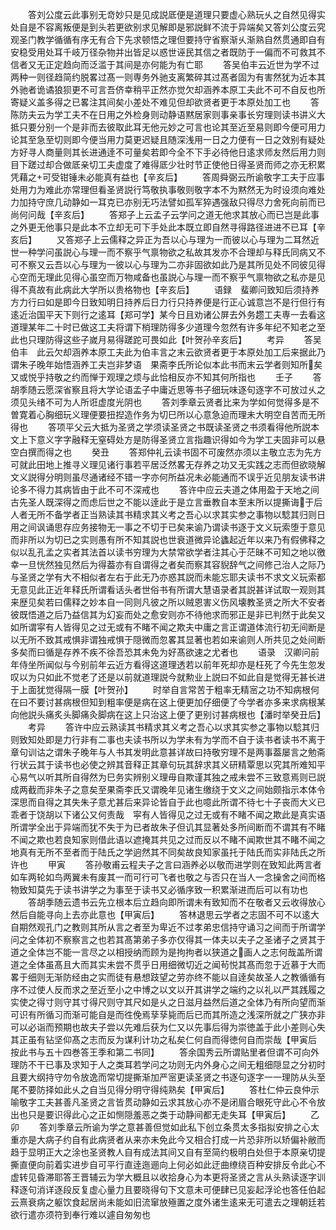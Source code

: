 <!-- { "loadSidebar": true } -->
　　答刘公度云此事别无竒妙只是见成説厎便是道理只要虚心熟玩乆之自然见得实处自是不容离叛便是到头若更欲别求见解即是邪説鲜不流于异端矣又答刘公度云究观圣门教学循循有序无有合下先求顿悟之理但要持守省察渐乆渐熟自然贯通即自有安稳受用处耳千岐万径杂物并出皆足以惑世诬民其信之者既防于一偏而不可救其不信者又无正定趋向而泛滥于其间是亦何能为有亡耶
　　答吴伯丰云近世为学不过两种一则径趋简约脱畧过髙一则専务外驰支离繁碎其过髙者固为有害然犹为近本其外驰者诡谲狼狈更不可言吾侪幸稍平正然亦觉欠却涵养本原工夫此不可不自反也所寄疑义盖多得之已畧注其间矣小差处不难见但却欲贤者更于本原处加工也
　　答陈防夫云为学工夫不在日用之外检身则动静语黙居家则事亲事长穷理则读书讲义大抵只要分别一个是非而去彼取此耳无他元妙之可言也论其至近至易则即今便可用力论其至急至切则即今便当用力莫更迟疑且随深浅用一日之力便有一日之效别有疑处方好寻人商量则其长进通逹不可量矣若即今全不下手必待他日逺求师友然后用力则目下蹉过却合做厎亲切工夫虚度了难得厎少壮时节正使他日得圣贤而师之亦无积累凭藉之可受钳锤未必能真有益也【辛亥后】
　　答周舜弼云所谕敬字工夫于应事处用力为难此亦常理但看圣贤説行笃敬执事敬则敬字本不为黙然无为时设须向难处力加持守庶几动静如一耳克已亦别无巧法譬如孤军猝遇强敌只得尽力舍死向前而已尚何问哉【辛亥后】
　　答郑子上云孟子云学问之道无他求其放心而已岂是此事之外更无他事只是此本不立却无可下手处此本既立即自然寻得路径进进不已耳【辛亥后】
　　又答郑子上云儒释之异正为吾以心与理为一而彼以心与理为二耳然近世一种学问虽説心与理一而不察乎气禀物欲之私故其发亦不合理却与释氏同病又不可不察又云吾以心与理为一彼以心与理为二亦非固欲如此乃是其所见处不同彼见得心空而无理此见得心虽空而万物咸备也虽説心与理一而不察乎气禀物欲之私亦是见得不真故有此病此大学所以贵格物也【辛亥后】
　　语録　蜚卿问致知后须持养方力行曰如是即今日致知明日持养后日力行只持养便是行正心诚意岂不是行但行有逺近治国平天下则行之逺耳【郑可学】某今日且劝诸公屏去外务趱工夫専一去看这道理某年二十时已做这工夫将谓下梢理防得多少道理今忽然有许多年纪不知老之至此也只理防得这些子嵗月易得蹉跎可畏如此【叶贺孙辛亥后】
　　考异
　　答吴伯丰　此云欠却涵养本原工夫此为伯丰言之末云欲贤者更于本原处加工后来据此乃谓朱子晚年始悟涵养工夫岂非梦语　果斋李氏所论似本此书而末云学者则知所矣又或悦乎持敬之约而惮于观理之烦与此恰相反亦不知其何所指也
　　壬子
　　答胡季随云愿深省察且将大学论语孟子中庸近思等书子细玩味逐句逐字不可放过乆之须见头绪不可为人所诳虚度光阴也
　　答刘季章云贤者比来为学如何觉得多是不曽寛着心胸细玩义理便要扭揑造作务为切巳所以心意急迫而理未大明空自苦而无所得也
　　答项平父云大抵为圣贤之学须读圣贤之书既读圣贤之书须看得他所説本文上下意义字字融释无窒碍处方是防得圣贤立言指趣识得如今为学工夫固非可以悬空白撰而得之也
　　癸丑
　　答郑仲礼云读书固不可废然亦须以主敬立志为先方可就此田地上推寻义理见诸行事若平居泛然畧无存养之功又无实践之志而但欲晓解文义説得分明则虽尽通诸经不错一字亦何所益况未必能通而不误乎近见朋友读书讲论多不得力其病皆由于此不可不深戒也
　　答许中应云夫道之体用盈于天地之间古先圣人既深得之而虑后世之不能以逹此于是立言垂教自本至末所以提撕诲于后人者无所不备学者正当熟读其书精求其义考之吾心以求其实参之事物以騐其归则日用之间讽诵思存应务接物无一事之不切于已矣来谕乃谓读书逐于文义玩索堕于意见而非所以为切已之实则愚有所不知其説也世衰道微异论蠭起近年以来乃有假佛释之似以乱孔孟之实者其法首以读书穷理为大禁常欲学者注其心于茫昧不可知之地以徼幸一旦恍然独见然后为得葢亦有自谓得之者矣而察其容貎辞气之间修己治人之际乃与圣贤之学有大不相似者左右于此无乃亦惑其説而未能忘耶夫读书不求文义玩索都无意见此正近年释氏所谓看话头者世俗书有所谓大慧语录者其説甚详试取一观则其来歴见矣若曰儒释之妙本自一同则凡彼之所以贼恩害义伤风壊教圣贤之所大不安者彼既悟道之后乃益信其为幻妄而处之愈安则亦不待他求而邪正是非已判然于此矣又如所谓寜有人皆得见之过无或有不睹不闻之欺夫中庸之言正谓道体流行初无间断是以无所不致其戒惧非谓独戒惧于隠微而忽畧其显著也若如来谕则人所共见之处间断多矣而曰循是存养不疾不徐吾恐其未免为好髙欲速之尤者也
　　语录　汉卿问前年侍坐所闻似与今别前年云近方看得这道理透若以前年死却亦是枉死了今先生忽发叹以为只如此不觉老了还是以前就道理説今就勲业上説曰不如此自是觉得无甚长进于上面犹觉得隔一膜【叶贺孙】
　　时举自言常苦于粗率无精宻之功不知病根何在曰不要讨甚病根但知到粗率便是病在这上便更加仔细便了今学者亦多来求病根某向他説头痛炙头脚痛灸脚病在这上只治这上便了更别讨甚病根也【潘时举癸丑后】
　　考异
　　答许中应云熟读其书精求其义考之吾心以求其实参之事物以騐其归则致知处即是力行非有二事也夫读书所以为学未有为学而不自于读书者读书不离于章句训诂之谓朱子晚年与人书其发明此意甚详故曰持敬穷理不是两事葢屡言之勉斋行状云其于读书也必使之辨其音释正其章句玩其辞求其义研精覃思以究其所难知平心易气以听其所自得然为巳务实辨别义理毋自欺谨其独之戒未尝不三致意焉则已説成两截而非朱子之意矣至果斋李氏又谓晚年见诸生缴绕于文义之间始颇指示本体令深思而自得之其失朱子意尤甚后来异论皆自于此也噫此所谓不待七十子丧而大义已乖者于饶胡以下诸公又何责哉　寜有人皆得见之过无或有不睹不闻之欺此是真实语所谓学全出于异端而犹不失于为已者故朱子但讥其显著处多所间断而不谓其有不睹不闻之欺也若良知家则借此语以遮掩其共见之过而反以不睹不闻欺世其不睹不闻之地真有无所不至者而于陆氏之学逈然其不同矣故良知家虽托于陆氏而实非陆氏之所许也
　　甲寅
　　答孙敬甫云程夫子之言曰涵养必以敬而进学则在致知此两言者如车两轮如鸟两翼未有废其一而可行可飞者也敬之与否只在当人一念操舍之间而格物致知莫先于读书讲学之为事至于读书又必循序致一积累渐进而后可以有功也
　　答胡季随云遗书云先立根本后立趋向即所谓未有致知而不在敬者又云收得放心然后自能寻向上去亦此意也【甲寅后】
　　答林退思云学者之志固不可不以逺大自期然观孔门之教则其所从言之者至为卑近不过孝弟忠信持守诵习之间而于所谓学问之全体初不察察言之也若其髙第弟子多亦仅得其一体夫以夫子之圣诸子之贤其于道之全体岂不能一言尽之以相授纳而顾为是拘拘者以狭道之画人之志何哉盖所谓道之全体虽髙且大而其实未尝不贯乎日用细微切近之闻茍悦其髙而忽于近慕于大而畧于细则无渐防经由之实而徒有悬想跂望之劳亦终不能以自逹矣故圣人之教循循有序不过使人反而求之至近至小之中博之以文以开其讲学之端约之以礼以严其践履之实使之得寸则守其寸得尺则守其尺如是乆之日滋月益然后道之全体乃有所向望而渐可识有所循习而渐可能自是而徃俛焉孶孶毙而后已而其所造之浅深所就之广狭亦非可以必诣而预期也故夫子尝以先难后获为仁又以先事后得为崇徳盖于此小差则心失其正虽有钻坚仰髙之志而反为谋利计功之私矣仁何自而得徳何自而崇哉【甲寅后　按此书与五十四巻答王季和第二书同】
　　答余国秀云所谓贴里者但谓不可向外理防不干已事及求知于人之类耳若学问之功则无内外身心之间无粗细隠显之分初时且要大纲持守勿令放逸而常切提撕渐加严宻更读圣贤之书逐句逐字一一理防从头至尾不要防择如此乆之自当见得分明守得纯熟矣【甲寅后】
　　答杜仁仲云良仲示喻敬字工夫甚善凡圣贤之言皆贯动静如云求其放心亦不是闭眉合眼死守此心不令放出也只是要识得此心之正如恻隠羞恶之类于动静间都无走失耳【甲寅后】
　　乙卯
　　答刘季章云所谕为学之意甚善但觉如此私下创立条贯太多指拟安排之心太重亦是大病子约自有此病贤者从来亦未免此今又相合打成一片恐非所以矫偏补敝而趋于显明正大之涂也圣贤教人自有成法其间又自有至简约极明白处但于本原亲切提撕直便向前着实进步自可平行直逹迤逦向上何必如此迂曲缭绕百种安排反令此心不虚转见昏滞耶答王晋辅云为学大概且以收拾身心为本更将圣贤之言从头熟读逐字训释逐句消详逐段反复虚心量力且要晓得句下文意未可便肆已见妄起浮论也答任伯起云熹衰病之躯饮食起居尚未能如旧流窜放殛置之度外诸生逺来无可遣去之理朝廷若欲行遣亦须符到奉行难以遽自匆匆也
